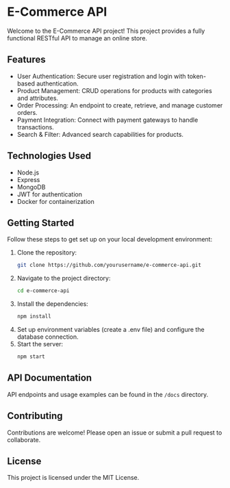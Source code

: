 # E-Commerce API

Welcome to the E-Commerce API project! This project provides a fully functional RESTful API to manage an online store.

## Features
- User Authentication: Secure user registration and login with token-based authentication.
- Product Management: CRUD operations for products with categories and attributes.
- Order Processing: An endpoint to create, retrieve, and manage customer orders.
- Payment Integration: Connect with payment gateways to handle transactions.
- Search & Filter: Advanced search capabilities for products.

## Technologies Used
- Node.js
- Express
- MongoDB
- JWT for authentication
- Docker for containerization

## Getting Started
Follow these steps to get set up on your local development environment:
1. Clone the repository:
   ```bash
   git clone https://github.com/yourusername/e-commerce-api.git
   ```
2. Navigate to the project directory:
   ```bash
   cd e-commerce-api
   ```
3. Install the dependencies:
   ```bash
   npm install
   ```
4. Set up environment variables (create a .env file) and configure the database connection.
5. Start the server:
   ```bash
   npm start
   ```

## API Documentation
API endpoints and usage examples can be found in the `/docs` directory.

## Contributing
Contributions are welcome! Please open an issue or submit a pull request to collaborate.

## License
This project is licensed under the MIT License.